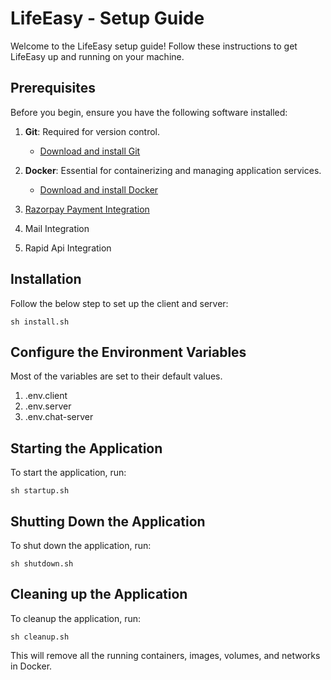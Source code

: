 # LifeEasy - Setup Guide

Welcome to the LifeEasy setup guide! Follow these instructions to get LifeEasy up and running on your machine.

## Prerequisites

Before you begin, ensure you have the following software installed:

1. **Git**: Required for version control.
   - [Download and install Git](https://git-scm.com)

2. **Docker**: Essential for containerizing and managing application services.
   - [Download and install Docker](https://docs.docker.com/get-docker/)
3. [Razorpay Payment Integration](https://razorpay.com/docs/payments/server-integration/nodejs/integration-steps/#1-build-integration)
4. Mail Integration
5. Rapid Api Integration

## Installation

Follow the below step to set up the client and server:

```sh install.sh```

## Configure the Environment Variables

Most of the variables are set to their default values.

1. .env.client
2. .env.server
3. .env.chat-server

## Starting the Application

To start the application, run:

```sh startup.sh```

## Shutting Down the Application

To shut down the application, run:

```sh shutdown.sh```

## Cleaning up the Application

To cleanup the application, run:

```sh cleanup.sh```

This will remove all the running containers, images, volumes, and networks in Docker.
